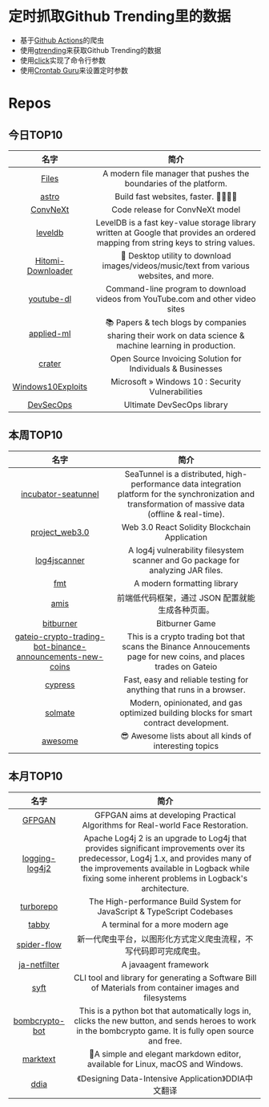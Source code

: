 # 定时抓取Github Trending里的数据
* 基于[Github Actions](https://docs.github.com/en/actions)的爬虫
* 使用[gtrending](https://github.com/hedythedev/gtrending)来获取Github Trending的数据
* 使用[click](https://github.com/pallets/click)实现了命令行参数
* 使用[Crontab Guru](https://crontab.guru/)来设置定时参数

# Repos
## 今日TOP10 
<!-- START OF DAILY_TOP10_REPOS -->
| 名字 | 简介 |
| :----: | :----: |
| [Files](https://github.com/files-community/Files) | A modern file manager that pushes the boundaries of the platform. |
| [astro](https://github.com/withastro/astro) | Build fast websites, faster. 🚀🧑‍🚀✨ |
| [ConvNeXt](https://github.com/facebookresearch/ConvNeXt) | Code release for ConvNeXt model |
| [leveldb](https://github.com/google/leveldb) | LevelDB is a fast key-value storage library written at Google that provides an ordered mapping from string keys to string values. |
| [Hitomi-Downloader](https://github.com/KurtBestor/Hitomi-Downloader) | 🍰 Desktop utility to download images/videos/music/text from various websites, and more. |
| [youtube-dl](https://github.com/ytdl-org/youtube-dl) | Command-line program to download videos from YouTube.com and other video sites |
| [applied-ml](https://github.com/eugeneyan/applied-ml) | 📚 Papers & tech blogs by companies sharing their work on data science & machine learning in production. |
| [crater](https://github.com/crater-invoice/crater) | Open Source Invoicing Solution for Individuals & Businesses |
| [Windows10Exploits](https://github.com/nu11secur1ty/Windows10Exploits) | Microsoft » Windows 10 : Security Vulnerabilities |
| [DevSecOps](https://github.com/sottlmarek/DevSecOps) | Ultimate DevSecOps library |
<!-- END OF DAILY_TOP10_REPOS -->

## 本周TOP10
<!-- START OF WEEKLY_TOP10_REPOS -->
| 名字 | 简介 |
| :----: | :----: |
| [incubator-seatunnel](https://github.com/apache/incubator-seatunnel) | SeaTunnel is a distributed, high-performance data integration platform for the synchronization and transformation of massive data (offline & real-time). |
| [project_web3.0](https://github.com/adrianhajdin/project_web3.0) | Web 3.0 React Solidity Blockchain Application |
| [log4jscanner](https://github.com/google/log4jscanner) | A log4j vulnerability filesystem scanner and Go package for analyzing JAR files. |
| [fmt](https://github.com/fmtlib/fmt) | A modern formatting library |
| [amis](https://github.com/baidu/amis) | 前端低代码框架，通过 JSON 配置就能生成各种页面。 |
| [bitburner](https://github.com/danielyxie/bitburner) | Bitburner Game |
| [gateio-crypto-trading-bot-binance-announcements-new-coins](https://github.com/CyberPunkMetalHead/gateio-crypto-trading-bot-binance-announcements-new-coins) | This is a crypto trading bot that scans the Binance Annoucements page for new coins, and places trades on Gateio |
| [cypress](https://github.com/cypress-io/cypress) | Fast, easy and reliable testing for anything that runs in a browser. |
| [solmate](https://github.com/Rari-Capital/solmate) | Modern, opinionated, and gas optimized building blocks for smart contract development. |
| [awesome](https://github.com/sindresorhus/awesome) | 😎 Awesome lists about all kinds of interesting topics |
<!-- END OF WEEKLY_TOP10_REPOS -->

## 本月TOP10
<!-- START OF MONTHLY_TOP10_REPOS -->
| 名字 | 简介 |
| :----: | :----: |
| [GFPGAN](https://github.com/TencentARC/GFPGAN) | GFPGAN aims at developing Practical Algorithms for Real-world Face Restoration. |
| [logging-log4j2](https://github.com/apache/logging-log4j2) | Apache Log4j 2 is an upgrade to Log4j that provides significant improvements over its predecessor, Log4j 1.x, and provides many of the improvements available in Logback while fixing some inherent problems in Logback's architecture. |
| [turborepo](https://github.com/vercel/turborepo) | The High-performance Build System for JavaScript & TypeScript Codebases |
| [tabby](https://github.com/Eugeny/tabby) | A terminal for a more modern age |
| [spider-flow](https://github.com/ssssssss-team/spider-flow) | 新一代爬虫平台，以图形化方式定义爬虫流程，不写代码即可完成爬虫。 |
| [ja-netfilter](https://github.com/ja-netfilter/ja-netfilter) | A javaagent framework |
| [syft](https://github.com/anchore/syft) | CLI tool and library for generating a Software Bill of Materials from container images and filesystems |
| [bombcrypto-bot](https://github.com/mpcabete/bombcrypto-bot) | This is a python bot that automatically logs in, clicks the new button, and sends heroes to work in the bombcrypto game. It is fully open source and free. |
| [marktext](https://github.com/marktext/marktext) | 📝A simple and elegant markdown editor, available for Linux, macOS and Windows. |
| [ddia](https://github.com/Vonng/ddia) | 《Designing Data-Intensive Application》DDIA中文翻译 |
<!-- END OF MONTHLY_TOP10_REPOS -->
